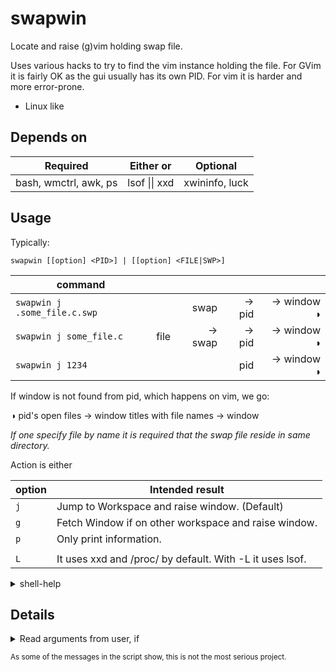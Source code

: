 # swapwin

Locate and raise (g)vim holding swap file. 

Uses various hacks to try to find the vim instance holding the file. For GVim 
it is fairly OK as the gui usually has its own PID. For vim it is harder and 
more error-prone.

* Linux like

## Depends on

| Required | Either or | Optional |
| -- | -- | -- |
| bash, wmctrl, awk, ps | lsof \|\| xxd | xwininfo, luck |


## Usage

Typically: 


    swapwin [[option] <PID>] | [[option] <FILE|SWP>]


| command |  | | | |
| --- | ---: | ---: | ---: | ---: |
| `swapwin j .some_file.c.swp` |  | swap | → pid | → window ◑ |
| `swapwin j some_file.c` | file | → swap | → pid | → window  ◑ |
| `swapwin j 1234` | | | pid | → window ◑  |

If window is not found from pid, which happens on vim, we go:

◑  pid's open files → window titles with file names → window

*If one specify file by name it is required that the swap file reside in same 
directory.*

Action is either

| option | Intended result |
| -- | -- |
| `j`| Jump to Workspace and raise window. (Default) |
| `g`| Fetch Window if on other workspace and raise window. |
| `p`| Only print information. |
|  |  |
| `L`| It uses xxd and /proc/ by default. With -L it uses lsof. |

<section>
<details>
<summary>shell-help</summary>

```
Usage: swapwin [[opt] <PID>] | [[opt] <FILE|SWP>]

Find VIM window holding swap file

OPTIONS:
   j   : Jump to window. (Default)
   g   : Get window.  (E.g. from other workspace.)
   p   : Only print.  (With some extra info.)
   L   : Use lsof.    (Default xxd + /proc/)
   s   : Alias for j. (switch)
   i   : Alias for p. (information)
   h   : This help.

  <PID>: Process ID.
  <SWP>: Read PID from Vim swap file. (Using xxd or lsof)
 <FILE>: Try to locate swap from file-name and work from there.
```

</details>
</section>

## Details

<section>
<details>
<summary>Read arguments from user, if</summary>

**Swap file + xxd / proc:**

* Read PID from swap file
* Loop trough windows by wmctrl and if PID has a window, raise and end, else
	* Loop file-descriptors linking to swp files under /proc/PID/fd
	* Loop trough windows by wmctrl and check if file is part of the title
	  of any windows.
	* If found, raise and end.

**Swap file + lsof**

* Get PID by lsof on swap file
* Loop trough windows by wmctrl and if PID has a window, raise and end, else
	* Loop open files ending with .sw?, fetched by lsof
	* Loop trough windows by wmctrl and check if file is part of the title
	  of any windows.
	* If found, raise and end.

**File**
Try to locate swap file in same direcory as target, if found countinue as 
above.

**PID**
As above but without looking at swap file.

</details>
</section>

<sub>As some of the messages in the script show, this is not the most serious project.</sub>
